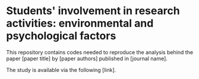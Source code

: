 # **Students' involvement in research activities: environmental and psychological factors**

This repository contains codes needed to reproduce the analysis behind the paper [paper title] by [paper authors] published in [journal name].

The study is available via the following [link].